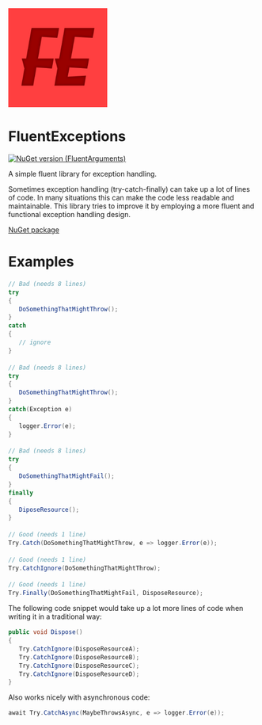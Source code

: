 <img src="https://github.com/onixion/FluentExceptions/blob/main/Assets/Icon.jpg" width="200" height="200">

# FluentExceptions
[![NuGet version (FluentArguments)](https://img.shields.io/nuget/v/AlinSpace.FluentExceptions.svg?style=flat-square)](https://www.nuget.org/packages/AlinSpace.FluentExceptions/)

A simple fluent library for exception handling.

Sometimes exception handling (try-catch-finally) can take up a lot of lines of code.
In many situations this can make the code less readable and maintainable.
This library tries to improve it by employing a more fluent and functional exception handling design.

[NuGet package](https://www.nuget.org/packages/AlinSpace.FluentExceptions/)

# Examples

```csharp
// Bad (needs 8 lines)
try
{
   DoSomethingThatMightThrow();
}
catch
{
   // ignore
}
 
// Bad (needs 8 lines)
try
{
   DoSomethingThatMightThrow();
}
catch(Exception e)
{
   logger.Error(e);
}

// Bad (needs 8 lines)
try
{
   DoSomethingThatMightFail();
}
finally
{
   DiposeResource();
}
 
// Good (needs 1 line)
Try.Catch(DoSomethingThatMightThrow, e => logger.Error(e));

// Good (needs 1 line)
Try.CatchIgnore(DoSomethingThatMightThrow);

// Good (needs 1 line)
Try.Finally(DoSomethingThatMightFail, DisposeResource);
```

The following code snippet would take up a lot more lines of code when writing it in a traditional way:

 ```csharp
public void Dispose()
{
    Try.CatchIgnore(DisposeResourceA);
    Try.CatchIgnore(DisposeResourceB);
    Try.CatchIgnore(DisposeResourceC);
    Try.CatchIgnore(DisposeResourceD);
}
```

Also works nicely with asynchronous code:

 ```csharp
await Try.CatchAsync(MaybeThrowsAsync, e => logger.Error(e));
```
